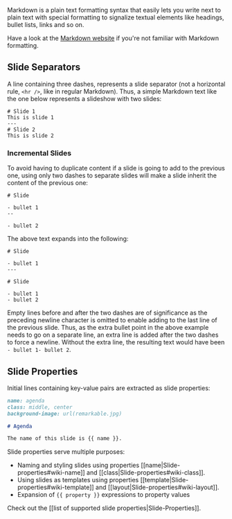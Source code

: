 Markdown is a plain text formatting syntax that easily lets you write next to plain text with special formatting to signalize textual elements like headings, bullet lists, links and so on. 

Have a look at the [Markdown website](http://daringfireball.net/projects/markdown/) if you're not familiar with Markdown formatting.

## Slide Separators

A line containing three dashes, represents a slide separator (not a horizontal rule, `<hr />`, like in regular Markdown). Thus, a simple Markdown text like the one below represents a slideshow with two slides:

```
# Slide 1
This is slide 1
---
# Slide 2
This is slide 2
```

### Incremental Slides

To avoid having to duplicate content if a slide is going to add to the previous one, using only two dashes to separate slides will make a slide inherit the content of the previous one:

```
# Slide

- bullet 1
--

- bullet 2
```

The above text expands into the following:

```
# Slide

- bullet 1
---

# Slide

- bullet 1
- bullet 2
``` 

Empty lines before and after the two dashes are of significance as the preceding newline character is omitted to enable adding to the last line of the previous slide. Thus, as the extra bullet point in the above example needs to go on a separate line, an extra line is added after the two dashes to force a newline. Without the extra line, the resulting text would have been `- bullet 1- bullet 2`.

## Slide Properties

Initial lines containing key-value pairs are extracted as slide properties:

```markdown
name: agenda
class: middle, center
background-image: url(remarkable.jpg)

# Agenda

The name of this slide is {{ name }}.
```

Slide properties serve multiple purposes:

 - Naming and styling slides using properties [[name|Slide-properties#wiki-name]] and [[class|Slide-properties#wiki-class]].
 - Using slides as templates using properties [[template|Slide-properties#wiki-template]] and [[layout|Slide-properties#wiki-layout]].
 - Expansion of `{{ property }}` expressions to property values

Check out the [[list of supported slide properties|Slide-Properties]].
